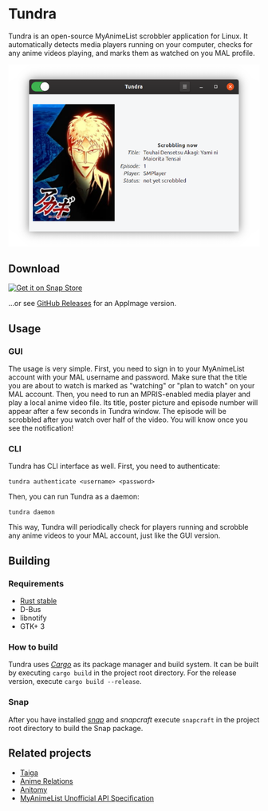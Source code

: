 # Tundra
Tundra is an open-source MyAnimeList scrobbler application for Linux. It automatically detects media players running on your computer, checks for any anime videos playing, and marks them as watched on you MAL profile.

![Screenshot of Tundra](data/screenshot1.png)

## Download
[![Get it on Snap Store](https://snapcraft.io/static/images/badges/en/snap-store-black.svg)](https://snapcraft.io/tundra)

...or see [GitHub Releases](https://github.com/m4tx/tundra/releases) for an AppImage version.

## Usage

### GUI
The usage is very simple. First, you need to sign in to your MyAnimeList account with your MAL username and password. Make sure that the title you are about to watch is marked as "watching" or "plan to watch" on your MAL account. Then, you need to run an MPRIS-enabled media player and play a local anime video file. Its title, poster picture and episode number will appear after a few seconds in Tundra window. The episode will be scrobbled after you watch over half of the video. You will know once you see the notification!

### CLI
Tundra has CLI interface as well. First, you need to authenticate:

```
tundra authenticate <username> <password>
```

Then, you can run Tundra as a daemon:

```
tundra daemon
```

This way, Tundra will periodically check for players running and scrobble any anime videos to your MAL account, just like the GUI version. 

## Building
### Requirements
* [Rust stable](https://www.rust-lang.org/)
* D-Bus
* libnotify
* GTK+ 3

### How to build
Tundra uses [*Cargo*](https://doc.rust-lang.org/cargo/) as its package manager and build system. It can be built by executing `cargo build` in the project root directory. For the release version, execute `cargo build --release`.

### Snap
After you have installed [*snap*](https://snapcraft.io/) and *snapcraft* execute `snapcraft` in the project root directory to build the Snap package.

## Related projects
* [Taiga](https://github.com/erengy/taiga)
* [Anime Relations](https://github.com/erengy/anime-relations)
* [Anitomy](https://github.com/erengy/anitomy)
* [MyAnimeList Unofficial API Specification](https://github.com/SuperMarcus/myanimelist-api-specification)
